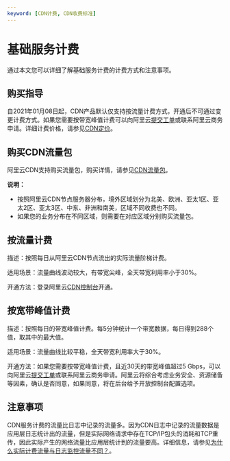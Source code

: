 ```yaml
---
keyword: [CDN计费, CDN收费标准]
---
```


# 基础服务计费

通过本文您可以详细了解基础服务计费的计费方式和注意事项。

## 购买指导

自2021年01月08日起，CDN产品默认仅支持按流量计费方式，开通后不可通过变更计费方式。如果您需要按带宽峰值计费可以向阿里云[提交工单](https://workorder-intl.console.aliyun.com/?spm=5176.2020520001.aliyun_topbar.18.dbd44bd3e4f845#/ticket/createIndex)或联系阿里云商务申请。详细计费价格，请参见[CDN定价](https://www.alibabacloud.com/zh/product/cdn/pricing?spm=a2796.7980202.1167822.1.16755f45tSDVja)。

## 购买CDN流量包

阿里云CDN支持购买流量包，购买详情，请参见[CDN流量包](https://common-buy-intl.aliyun.com/?commodityCode=%20cdn_bag_intl#/buy)。

**说明：**

-   按照阿里云CDN节点服务器分布，境外区域划分为北美、欧洲、亚太1区、亚太2区、亚太3区、中东、非洲和南美，区域不同收费也不同。
-   如果您的业务分布在不同区域，则需要在对应区域分别购买流量包。

## 按流量计费

描述：按照每日从阿里云CDN节点流出的实际流量阶梯计费。

适用场景：流量曲线波动较大，有带宽尖峰，全天带宽利用率小于30%。

开通方法：登录阿里云[CDN控制台](https://cdn.console.aliyun.com)开通。

## 按宽带峰值计费

描述：按照每日的带宽峰值计费。每5分钟统计一个带宽数据，每日得到288个值，取其中的最大值。

适用场景：流量曲线比较平稳，全天带宽利用率大于30%。

开通方法：如果您需要按带宽峰值计费，且近30天的带宽峰值超过5 Gbps，可以向阿里云[提交工单](https://workorder-intl.console.aliyun.com/?spm=5176.2020520001.aliyun_topbar.18.dbd44bd3e4f845#/ticket/createIndex)或联系阿里云商务申请。阿里云将综合考虑业务安全、资源储备等因素，确认是否同意，如果同意，将在后台给予开放控制台配置选项。

## 注意事项

CDN服务计费的流量比日志中记录的流量多。因为CDN日志中记录的流量数据是应用层日志统计出的流量，但是实际网络请求中存在TCP/IP包头的消耗和TCP重传，因此实际产生的网络流量比应用层统计到的流量要高。详细信息，请参见[为什么实际计费流量与日志监控流量不同？]()。

